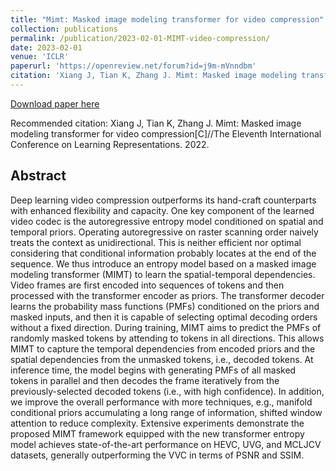 ```yaml
---
title: "Mimt: Masked image modeling transformer for video compression"
collection: publications
permalink: /publication/2023-02-01-MIMT-video-compression/
date: 2023-02-01
venue: 'ICLR'
paperurl: 'https://openreview.net/forum?id=j9m-mVnndbm'
citation: 'Xiang J, Tian K, Zhang J. Mimt: Masked image modeling transformer for video compression[C]//The Eleventh International Conference on Learning Representations. 2022.'
---
```


<a href='https://openreview.net/forum?id=j9m-mVnndbm'>Download paper here</a>

Recommended citation: Xiang J, Tian K, Zhang J. Mimt: Masked image modeling transformer for video compression[C]//The Eleventh International Conference on Learning Representations. 2022.

## Abstract

Deep learning video compression outperforms its hand-craft counterparts with enhanced flexibility and capacity. One key component of the learned video codec is the autoregressive entropy model conditioned on spatial and temporal priors. Operating autoregressive on raster scanning order naively treats the context as unidirectional. This is neither efficient nor optimal considering that conditional information probably locates at the end of the sequence. We thus introduce an entropy model based on a masked image modeling transformer (MIMT) to learn the spatial-temporal dependencies. Video frames are first encoded into sequences of tokens and then processed with the transformer encoder as priors. The transformer decoder learns the probability mass functions (PMFs) conditioned on the priors and masked inputs, and then it is capable of selecting optimal decoding orders without a fixed direction. During training, MIMT aims to predict the PMFs of randomly masked tokens by attending to tokens in all directions. This allows MIMT to capture the temporal dependencies from encoded priors and the spatial dependencies from the unmasked tokens, i.e., decoded tokens. At inference time, the model begins with generating PMFs of all masked tokens in parallel and then decodes the frame iteratively from the previously-selected decoded tokens (i.e., with high confidence). In addition, we improve the overall performance with more techniques, e.g., manifold conditional priors accumulating a long range of information, shifted window attention to reduce complexity. Extensive experiments demonstrate the proposed MIMT framework equipped with the new transformer entropy model achieves state-of-the-art performance on HEVC, UVG, and MCLJCV datasets, generally outperforming the VVC in terms of PSNR and SSIM.
